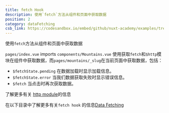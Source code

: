 ```yaml
---
title: fetch Hook
description: 使用`fetch`方法从组件和页面中获取数据
position: 2
category: dataFetching
csb_link: https://codesandbox.io/embed/github/nuxt-academy/examples/tree/master/data-fetching/fetch-hook?fontsize=14&hidenavigation=1&module=%2Fcomponents%2FMountains.vue&theme=dark&view=editor
---
```


使用`fetch`方法从组件和页面中获取数据

<example-intro></example-intro>

`pages/index.vue` imports `components/Mountains.vue` 使用获取`fetch`和`$http`模块在组件中获取数据，而`pages/mountains/_slug`在当前页面中获取数据，包括：

- `$fetchState.pending` 在数据加载时显示加载信息。
- `$fetchState.error` 当我们数据获取失败时显示错误信息。
- `$fetch` 当点击时再次获取数据。

<base-alert type="next">

了解更多有关 [http module](https://http.nuxtjs.org/)的信息

</base-alert>

<base-alert type="next">

在以下目录中了解更多有关`fetch hook` 的信息[Data Fetching](/docs/2.x/features/data-fetching)

</base-alert>

<code-sandbox :src="csb_link"></code-sandbox>
